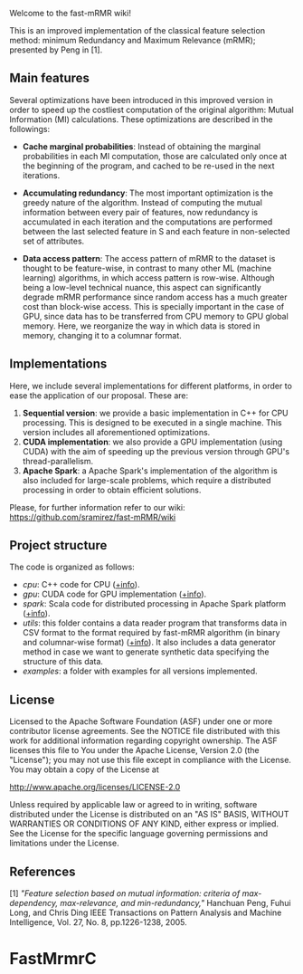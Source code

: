 Welcome to the fast-mRMR wiki!

This is an improved implementation of the classical feature selection method: minimum Redundancy and Maximum Relevance (mRMR); presented by Peng in [1]. 

## Main features

Several optimizations have been introduced in this improved version in order to speed up the costliest computation of the original algorithm: Mutual Information (MI) calculations. These optimizations are described in the followings: 

- **Cache marginal probabilities**: Instead of obtaining the marginal probabilities in each MI computation, those are calculated only once at the beginning of the program, and cached to be re-used in the next iterations.

- **Accumulating redundancy**: The most important optimization is the greedy nature of the algorithm. Instead of computing the mutual information between every pair of features, now redundancy is accumulated in each iteration and the computations are performed between the last selected feature in S and each feature in non-selected set of attributes. 

- **Data access pattern**: The access pattern of mRMR to the dataset is thought to be feature-wise, in contrast to many other ML (machine learning) algorithms, in which access pattern is row-wise. Although being a low-level technical nuance, this aspect can significantly degrade mRMR performance since random access has a much greater cost than block-wise access. This is specially important in the case of GPU, since data has to be transferred from CPU memory to GPU global memory. Here, we reorganize the way in which data is stored in memory, changing it to a columnar format.

## Implementations

Here, we include several implementations for different platforms, in order to ease the application of our proposal. These are: 

1. **Sequential version**: we provide a basic implementation in C++ for CPU processing. This is designed to be executed in a single machine. This version includes all aforementioned optimizations.
2. **CUDA implementation**: we also provide a GPU implementation (using CUDA) with the aim of speeding up the previous version through GPU's thread-parallelism. 
3. **Apache Spark**: a Apache Spark's implementation of the algorithm is also included for large-scale problems, which require a distributed processing in order to obtain efficient solutions.

Please, for further information refer to our wiki: https://github.com/sramirez/fast-mRMR/wiki

## Project structure

The code is organized as follows:

* _cpu_: C++ code for CPU ([+info](https://github.com/sramirez/fast-mRMR/wiki/CPU-version)).
* _gpu_: CUDA code for GPU implementation ([+info](https://github.com/sramirez/fast-mRMR/wiki/GPU-version)).
* _spark_: Scala code for distributed processing in Apache Spark platform ([+info](https://github.com/sramirez/fast-mRMR/wiki/Spark-version)).
* _utils_: this folder contains a data reader program that transforms data in CSV format to the format required by fast-mRMR algorithm (in binary and columnar-wise format) ([+info](https://github.com/sramirez/fast-mRMR/wiki/Data-Reader)). It also includes a data generator method in case we want to generate synthetic data specifying the structure of this data.
* _examples_: a folder with examples for all versions implemented.   

 

## License

Licensed to the Apache Software Foundation (ASF) under one or more contributor license agreements. See the NOTICE file distributed with this work for additional information regarding copyright ownership. The ASF licenses this file to You under the Apache License, Version 2.0 (the "License"); you may not use this file except in compliance with the License.  You may obtain a copy of the License at

http://www.apache.org/licenses/LICENSE-2.0

Unless required by applicable law or agreed to in writing, software distributed under the License is distributed on an "AS IS" BASIS, WITHOUT WARRANTIES OR CONDITIONS OF ANY KIND, either express or implied. See the License for the specific language governing permissions and limitations under the License.

## References

[1] _"Feature selection based on mutual information: criteria of max-dependency, max-relevance, and min-redundancy,"_ Hanchuan Peng, Fuhui Long, and Chris Ding IEEE Transactions on Pattern Analysis and Machine Intelligence, Vol. 27, No. 8, pp.1226-1238, 2005.

# FastMrmrC
